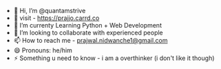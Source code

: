- 👋 Hi, I’m @quantamstrive
- 👀 visit - https://prajjo.carrd.co
- 🌱 I’m currenty Learning Python + Web Development
- 💞️ I’m looking to collaborate with experienced people
- 📫 How to reach me - prajwal.nidwanche1@gmail.com
- 😄 Pronouns: he/him
- ⚡ Something u need to know - i am a overthinker (i don't like it though)

<!---
quantamstrive/quantamstrive is a ✨ special ✨ repository because its `README.md` (this file) appears on your GitHub profile.
You can click the Preview link to take a look at your changes.
--->
